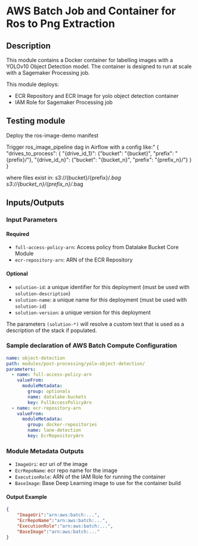 # AWS Batch Job and Container for Ros to Png Extraction 

## Description

This module contains a Docker container for labelling images with a YOLOv10 Object Detection model.
The container is designed to run at scale with a Sagemaker Processing job.

This module deploys:

- ECR Repository and ECR Image for yolo object detection container
- IAM Role for Sagemaker Processing job

## Testing module

Deploy the ros-image-demo manifest
 
Trigger ros_image_pipeline dag in Airflow with a config like:"
{
    "drives_to_process": {
        "{drive_id_1}": {"bucket": "{bucket}", "prefix": "{prefix}/"},
        "{drive_id_n}": {"bucket": "{bucket_n}", "prefix": "{prefix_n}/"}
    }
}

where files exist in:
    s3://{bucket}/{prefix}/*.bag
    s3://{bucket_n}/{prefix_n}/*.bag
    
## Inputs/Outputs

### Input Parameters

#### Required

- `full-access-policy-arn`: Access policy from Datalake Bucket Core Module
- `ecr-repository-arn`: ARN of the ECR Repository

#### Optional
- `solution-id`: a unique identifier for this deployment (must be used with `solution-description`)
- `solution-name`: a unique name for this deployment (must be used with `solution-id`)
- `solution-version`: a unique version for this deployment

The parameters `(solution-*)` will resolve a custom text that is used as a description of the stack if populated.
    
### Sample declaration of AWS Batch Compute Configuration

```yaml
name: object-detection
path: modules/post-processing/yolo-object-detection/
parameters:
  - name: full-access-policy-arn
    valueFrom:
      moduleMetadata:
        group: optionals
        name: datalake-buckets
        key: FullAccessPolicyArn
  - name: ecr-repository-arn
    valueFrom:
      moduleMetadata:
        group: docker-repositories
        name: lane-detection
        key: EcrRepositoryArn
```

### Module Metadata Outputs

- `ImageUri`: ecr uri of the image 
- `EcrRepoName`: ecr repo name for the image
- `ExecutionRole`: ARN of the IAM Role for running the container
- `BaseImage`: Base Deep Learning image to use for the container build

                        
#### Output Example

```json
{
    "ImageUri":"arn:aws:batch:...",
    "EcrRepoName":"arn:aws:batch:...",
    "ExecutionRole":"arn:aws:batch:...",
    "BaseImage":"arn:aws:batch:..."
}
```
